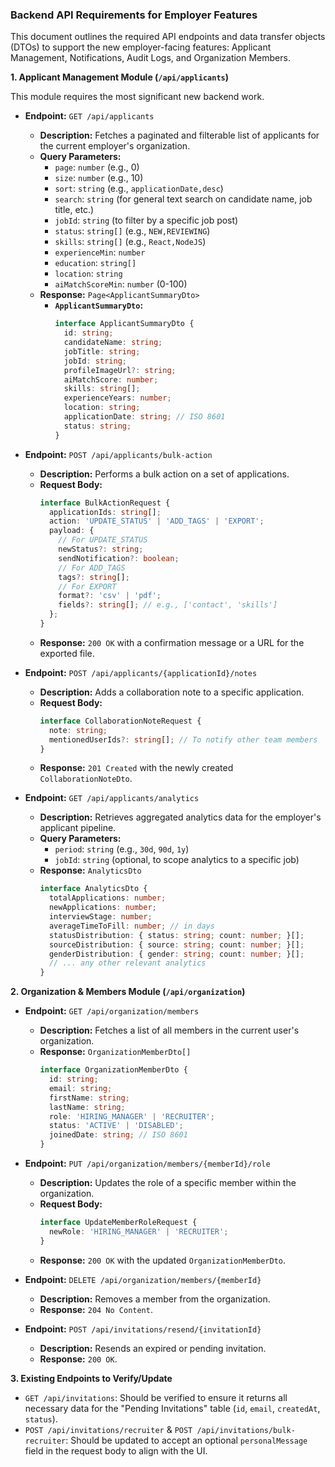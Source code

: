 ### Backend API Requirements for Employer Features

This document outlines the required API endpoints and data transfer objects (DTOs) to support the new employer-facing features: Applicant Management, Notifications, Audit Logs, and Organization Members.

**1. Applicant Management Module (`/api/applicants`)**

This module requires the most significant new backend work.

*   **Endpoint:** `GET /api/applicants`
    *   **Description:** Fetches a paginated and filterable list of applicants for the current employer's organization.
    *   **Query Parameters:**
        *   `page`: `number` (e.g., 0)
        *   `size`: `number` (e.g., 10)
        *   `sort`: `string` (e.g., `applicationDate,desc`)
        *   `search`: `string` (for general text search on candidate name, job title, etc.)
        *   `jobId`: `string` (to filter by a specific job post)
        *   `status`: `string[]` (e.g., `NEW,REVIEWING`)
        *   `skills`: `string[]` (e.g., `React,NodeJS`)
        *   `experienceMin`: `number`
        *   `education`: `string[]`
        *   `location`: `string`
        *   `aiMatchScoreMin`: `number` (0-100)
    *   **Response:** `Page<ApplicantSummaryDto>`
        *   **`ApplicantSummaryDto`:**
            ```typescript
            interface ApplicantSummaryDto {
              id: string;
              candidateName: string;
              jobTitle: string;
              jobId: string;
              profileImageUrl?: string;
              aiMatchScore: number;
              skills: string[];
              experienceYears: number;
              location: string;
              applicationDate: string; // ISO 8601
              status: string;
            }
            ```

*   **Endpoint:** `POST /api/applicants/bulk-action`
    *   **Description:** Performs a bulk action on a set of applications.
    *   **Request Body:**
        ```typescript
        interface BulkActionRequest {
          applicationIds: string[];
          action: 'UPDATE_STATUS' | 'ADD_TAGS' | 'EXPORT';
          payload: {
            // For UPDATE_STATUS
            newStatus?: string;
            sendNotification?: boolean;
            // For ADD_TAGS
            tags?: string[];
            // For EXPORT
            format?: 'csv' | 'pdf';
            fields?: string[]; // e.g., ['contact', 'skills']
          };
        }
        ```
    *   **Response:** `200 OK` with a confirmation message or a URL for the exported file.

*   **Endpoint:** `POST /api/applicants/{applicationId}/notes`
    *   **Description:** Adds a collaboration note to a specific application.
    *   **Request Body:**
        ```typescript
        interface CollaborationNoteRequest {
          note: string;
          mentionedUserIds?: string[]; // To notify other team members
        }
        ```
    *   **Response:** `201 Created` with the newly created `CollaborationNoteDto`.

*   **Endpoint:** `GET /api/applicants/analytics`
    *   **Description:** Retrieves aggregated analytics data for the employer's applicant pipeline.
    *   **Query Parameters:**
        *   `period`: `string` (e.g., `30d`, `90d`, `1y`)
        *   `jobId`: `string` (optional, to scope analytics to a specific job)
    *   **Response:** `AnalyticsDto`
        ```typescript
        interface AnalyticsDto {
          totalApplications: number;
          newApplications: number;
          interviewStage: number;
          averageTimeToFill: number; // in days
          statusDistribution: { status: string; count: number; }[];
          sourceDistribution: { source: string; count: number; }[];
          genderDistribution: { gender: string; count: number; }[];
          // ... any other relevant analytics
        }
        ```

**2. Organization & Members Module (`/api/organization`)**

*   **Endpoint:** `GET /api/organization/members`
    *   **Description:** Fetches a list of all members in the current user's organization.
    *   **Response:** `OrganizationMemberDto[]`
        ```typescript
        interface OrganizationMemberDto {
          id: string;
          email: string;
          firstName: string;
          lastName: string;
          role: 'HIRING_MANAGER' | 'RECRUITER';
          status: 'ACTIVE' | 'DISABLED';
          joinedDate: string; // ISO 8601
        }
        ```

*   **Endpoint:** `PUT /api/organization/members/{memberId}/role`
    *   **Description:** Updates the role of a specific member within the organization.
    *   **Request Body:**
        ```typescript
        interface UpdateMemberRoleRequest {
          newRole: 'HIRING_MANAGER' | 'RECRUITER';
        }
        ```
    *   **Response:** `200 OK` with the updated `OrganizationMemberDto`.

*   **Endpoint:** `DELETE /api/organization/members/{memberId}`
    *   **Description:** Removes a member from the organization.
    *   **Response:** `204 No Content`.

*   **Endpoint:** `POST /api/invitations/resend/{invitationId}`
    *   **Description:** Resends an expired or pending invitation.
    *   **Response:** `200 OK`.

**3. Existing Endpoints to Verify/Update**

*   `GET /api/invitations`: Should be verified to ensure it returns all necessary data for the "Pending Invitations" table (`id`, `email`, `createdAt`, `status`).
*   `POST /api/invitations/recruiter` & `POST /api/invitations/bulk-recruiter`: Should be updated to accept an optional `personalMessage` field in the request body to align with the UI.
